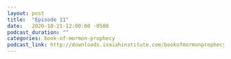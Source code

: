 ```yaml
---
layout: post
title:  "Episode 11"
date:   2020-10-21-12:00:00 -0500
podcast_duration: ""
categories: book-of-mormon-prophecy
podcast_link: http://downloads.isaiahinstitute.com/bookofmormonprophecypodcast/Episode_11_v1.mp3
---
```

